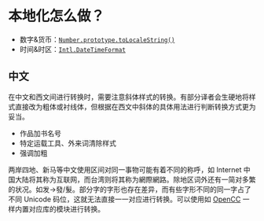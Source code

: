 # 本地化怎么做？

- 数字&货币：[`Number.prototype.toLocaleString()`](https://developer.mozilla.org/en-US/docs/Web/JavaScript/Reference/Global_Objects/Number/toLocaleString)
- 时间&时区：[`Intl.DateTimeFormat`](https://developer.mozilla.org/en-US/docs/Web/JavaScript/Reference/Global_Objects/Intl/DateTimeFormat)

## 中文

在中文和西文间进行转换时，需要注意斜体样式的转换。有部分译者会生硬地将样式直接改为粗体或衬线体，但根据在西文中斜体的具体用法进行判断转换方式更为妥当。

- 作品加书名号
- 特定运载工具、外来词清除样式
- 强调加粗

两岸四地、新马等中文使用区间对同一事物可能有着不同的称呼，如 Internet 中国大陆将其称为互联网，而台湾则将其称为網際網路。除地区词外还有一简对多繁的状况。如发->發/髮。部分字的字形也存在差异，而有些字形不同的同一字占了不同 Unicode 码位，这就无法直接一一对应进行转换。可以使用如 [OpenCC](https://github.com/BYVoid/OpenCC) 一样内置对应库的模块进行转换。
